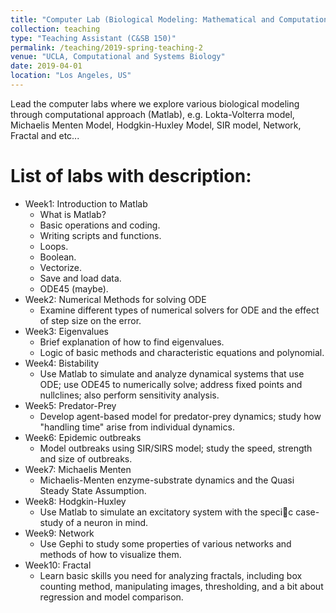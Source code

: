```yaml
---
title: "Computer Lab (Biological Modeling: Mathematical and Computational Approaches)"
collection: teaching
type: "Teaching Assistant (C&SB 150)"
permalink: /teaching/2019-spring-teaching-2
venue: "UCLA, Computational and Systems Biology"
date: 2019-04-01
location: "Los Angeles, US"
---
```


Lead the computer labs where we explore various biological modeling through computational approach (Matlab), e.g. Lokta-Volterra model, Michaelis Menten Model, Hodgkin-Huxley Model, SIR model, Network, Fractal and etc...

List of labs with description:
======
- Week1: Introduction to Matlab
  - What is Matlab?
  - Basic operations and coding.
  - Writing scripts and functions.
  - Loops.
  - Boolean.
  - Vectorize.
  - Save and load data.
  - ODE45 (maybe).
- Week2: Numerical Methods for solving ODE
  - Examine different types of numerical solvers for ODE and the effect of step size on the error.
- Week3: Eigenvalues
  - Brief explanation of how to find eigenvalues. 
  - Logic of basic methods and characteristic equations and polynomial.
- Week4: Bistability
  - Use Matlab to simulate and analyze dynamical systems that use ODE; use ODE45 to numerically solve; address fixed points and nullclines; also perform sensitivity analysis.
- Week5: Predator-Prey
  - Develop agent-based model for predator-prey dynamics; study how "handling time" arise from individual dynamics.
- Week6: Epidemic outbreaks
  - Model outbreaks using SIR/SIRS model; study the speed, strength and size of outbreaks.
- Week7: Michaelis Menten
  - Michaelis-Menten enzyme-substrate dynamics and the Quasi Steady State Assumption.
- Week8: Hodgkin-Huxley
  - Use Matlab to simulate an excitatory system with the specic case-study of a neuron in mind.
- Week9: Network
  - Use Gephi to study some properties of various networks and methods of how to visualize them.
- Week10: Fractal
  - Learn basic skills you need for analyzing fractals, including box counting method, manipulating images, thresholding, and a bit about regression and model comparison.

